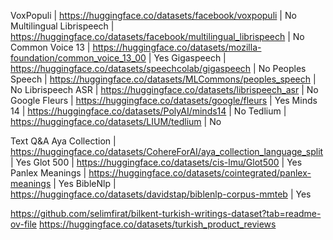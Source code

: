 VoxPopuli                   | https://huggingface.co/datasets/facebook/voxpopuli                    | No
Multilingual Librispeech    | https://huggingface.co/datasets/facebook/multilingual_librispeech     | No
Common Voice 13             | https://huggingface.co/datasets/mozilla-foundation/common_voice_13_00 | Yes
Gigaspeech                  | https://huggingface.co/datasets/speechcolab/gigaspeech                | No
Peoples Speech              | https://huggingface.co/datasets/MLCommons/peoples_speech              | No
Librispeech ASR             | https://huggingface.co/datasets/librispeech_asr                       | No
Google Fleurs               | https://huggingface.co/datasets/google/fleurs                         | Yes
Minds 14                    | https://huggingface.co/datasets/PolyAI/minds14                        | No
Tedlium                     | https://huggingface.co/datasets/LIUM/tedlium                          | No

Text Q&A
Aya Collection              | https://huggingface.co/datasets/CohereForAI/aya_collection_language_split | Yes
Glot 500                    | https://huggingface.co/datasets/cis-lmu/Glot500                           | Yes
Panlex Meanings             | https://huggingface.co/datasets/cointegrated/panlex-meanings              | Yes
BibleNlp                    | https://huggingface.co/datasets/davidstap/biblenlp-corpus-mmteb           | Yes


https://github.com/selimfirat/bilkent-turkish-writings-dataset?tab=readme-ov-file
https://huggingface.co/datasets/turkish_product_reviews

